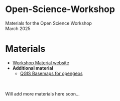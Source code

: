 # Open-Science-Workshop
Materials for the Open Science Workshop\
March 2025

# Materials 

- [Workshop Material website](https://openscience.gishub.org/)
- **Additional material**
    - [QGIS Basemaps for opengeos](https://github.com/opengeos/qgis-basemaps)

<br><br>Will add more materials here soon...
